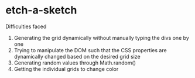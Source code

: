 # etch-a-sketch

Difficulties faced
1) Generating the grid dynamically without manually typing the divs one by one
2) Trying to manipulate the DOM such that the CSS properties are dynamically changed based 
   on the desired grid size
3) Generating random values through Math.random()
4) Getting the individual grids to change color 